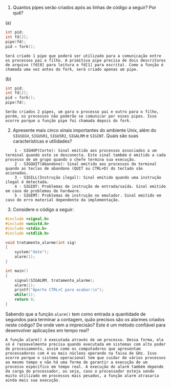 1. Quantos pipes serão criados após as linhas de código a seguir? Por quê?

(a)
```C
int pid;
int fd[2];
pipe(fd);
pid = fork();
```
	Será criado 1 pipe que poderá ser utilizado para a comunicação entre os processos pai e filho. A primitiva pipe precisa de dois descritores de arquivo (fd[0] para leitura e fd[1] para escrita). Como a função é chamada uma vez antes do fork, será criado apenas um pipe.

(b)
```C
int pid;
int fd[2];
pid = fork();
pipe(fd);
```
	Serão criados 2 pipes, um para o processo pai e outro para o filho, porém, os processos não poderão se comunicar por esses pipes. Isso ocorre porque a função pipe foi chamada depois do fork.

2. Apresente mais cinco sinais importantes do ambiente Unix, além do `SIGSEGV`, `SIGUSR1`, `SIGUSR2`, `SIGALRM` e `SIGINT`. Quais são suas características e utilidades?
```
	1 - SIGHUP(Corte): Sinal emitido aos processos associados a um terminal quando este se desconecta. Este sinal também é emitido a cada processo de um grupo quando o chefe termina sua execução.
	2 - SIGQUIT(Abandono): Sinal emitido aos processos do terminal quando as teclas de abandono (QUIT ou CTRL+D) do teclado são acionadas.
	3 - SIGILL(Instrução ilegal): Sinal emitido quando uma instrução ilegal é detectada.
	4 - SIGIOT: Problemas de instrução de entrada/saída. Sinal emitido em caso de problemas de hardware.
	5 - SIGEMT: Problemas de instrução no emulador. Sinal emitido em caso de erro material dependente da implementação.
```
3. Considere o código a seguir:

```C
#include <signal.h>
#include <unistd.h>
#include <stdio.h>
#include <stdlib.h>

void tratamento_alarme(int sig)
{
	system("date");
	alarm(1);
}

int main()
{
	signal(SIGALRM, tratamento_alarme);
	alarm(1);
	printf("Aperte CTRL+C para acabar:\n");
	while(1);
	return 0;
}
```

Sabendo que a função `alarm()` tem como entrada a quantidade de segundos para terminar a contagem, quão precisos são os alarmes criados neste código? De onde vem a imprecisão? Este é um método confiável para desenvolver aplicações em tempo real?
	
	A função alarm() é executada através de um processo. Dessa forma, ela só é razoavelmente precisa quando executada em sistemas com alto poder de processamento, assim como os computadores que apresentam processadores com 4 ou mais núcleos operando na faixa de GHz. Isso ocorre porque o sistema operacional tem que cuidar de vários processos ao mesmo tempo e não há uma forma de garantir a execução de um processo específico em tempo real. A execução do alarm também depende da carga do processador, ou seja, caso o processador esteja sendo muito utilizado em processos mais pesados, a função alarm atrasaria ainda mais sua execução.

